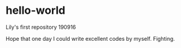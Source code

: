 # hello-world
Lily's first repository 190916

Hope that one day I could write excellent codes by myself. Fighting.
